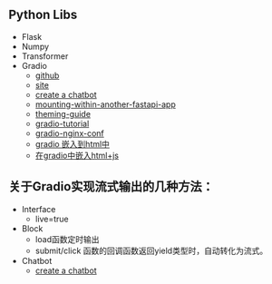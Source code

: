 ## Python Libs
* Flask
* Numpy
* Transformer
* Gradio
    - [github](https://github.com/gradio-app/gradio)
    - [site](https://www.gradio.app/)
    - [create a chatbot](https://gradio.app/creating-a-chatbot/)
    - [mounting-within-another-fastapi-app](https://gradio.app/sharing-your-app/#mounting-within-another-fastapi-app)
    - [theming-guide](https://gradio.app/theming-guide/)
    - [gradio-tutorial](https://www.machinelearningnuggets.com/gradio-tutorial/)
    - [gradio-nginx-conf](https://huggingface.co/spaces/radames/nginx-gradio-reverse-proxy/blob/main/nginx.conf)
    - [gradio 嵌入到html中](https://gradio.app/sharing-your-app/#embedding-hosted-spaces)
    - [在gradio中嵌入html+js](https://discuss.huggingface.co/t/gradio-html-component-with-javascript-code-dont-work/37316)

## 关于Gradio实现流式输出的几种方法：
* Interface
    - live=true
* Block
    - load函数定时输出
    - submit/click 函数的回调函数返回yield类型时，自动转化为流式。
* Chatbot
     - [create a chatbot](https://gradio.app/creating-a-chatbot/)
   
